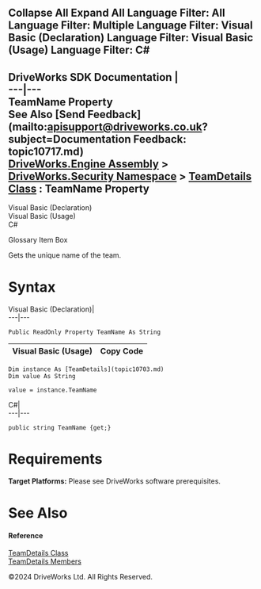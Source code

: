        

 Collapse All Expand All  Language Filter: All  Language Filter: Multiple  Language Filter: Visual Basic (Declaration) Language Filter: Visual Basic (Usage) Language Filter: C#  
---  
DriveWorks SDK Documentation  |   
---|---  
TeamName Property   
See Also [Send Feedback](mailto:apisupport@driveworks.co.uk?subject=Documentation Feedback: topic10717.md)  
[DriveWorks.Engine Assembly](topic2156.md) > [DriveWorks.Security Namespace](topic10574.md) > [TeamDetails Class](topic10703.md) : TeamName Property  
---  
  
Visual Basic (Declaration)    
Visual Basic (Usage)    
C# 

Glossary Item Box

Gets the unique name of the team. 

# Syntax

Visual Basic (Declaration)|   
---|---  
      
    
    Public ReadOnly Property TeamName As String  
  
Visual Basic (Usage)| Copy Code  
---|---  
      
    
    Dim instance As [TeamDetails](topic10703.md)
    Dim value As String
     
    value = instance.TeamName  
  
C#|   
---|---  
      
    
    public string TeamName {get;}  
  
# Requirements

**Target Platforms:** Please see DriveWorks software prerequisites.

# See Also

#### Reference

[TeamDetails Class](topic10703.md)   
[TeamDetails Members](topic10704.md)

©2024 DriveWorks Ltd. All Rights Reserved.
